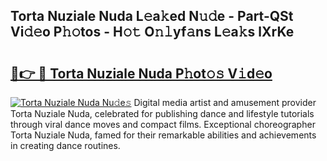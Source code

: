 ## Torta Nuziale Nuda L𝚎a𝚔ed N𝚞𝚍e - Part-QSt Vi𝚍𝚎o P𝚑𝚘tos - H𝚘𝚝 O𝚗𝚕yf𝚊ns L𝚎a𝚔s lXrKe

# <h2><a href="http://kf0324k.oniu.top/?m=Torta+Nuziale+Nuda">🔗👉 🔴 Torta Nuziale Nuda P𝚑ot𝚘𝚜 V𝚒d𝚎o</a></h2>

[![Torta Nuziale Nuda Nu𝚍e𝚜](https://i.imgur.com/0qMVB7G.gif)](http://kf0324k.oniu.top/?m=Torta+Nuziale+Nuda)
Digital media artist and amusement provider Torta Nuziale Nuda, celebrated for publishing dance and lifestyle tutorials through viral dance moves and compact films. Exceptional choreographer Torta Nuziale Nuda, famed for their remarkable abilities and achievements in creating dance routines.  
